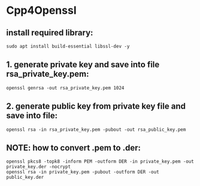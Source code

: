 # Cpp4Openssl


## install required library:
```
sudo apt install build-essential libssl-dev -y
```

## 1. generate private key and save into file rsa_private_key.pem:
```
openssl genrsa -out rsa_private_key.pem 1024
```

## 2. generate public key from private key file and save into file:
```
openssl rsa -in rsa_private_key.pem -pubout -out rsa_public_key.pem
```

## NOTE: how to convert .pem to .der:
```
openssl pkcs8 -topk8 -inform PEM -outform DER -in private_key.pem -out private_key.der -nocrypt
openssl rsa -in private_key.pem -pubout -outform DER -out public_key.der
```

